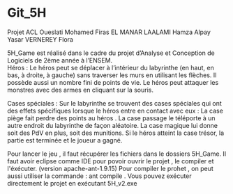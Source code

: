 # Git_5H
Projet ACL 
Oueslati Mohamed Firas
EL MANAR LAALAMI Hamza
Alpay Yasar
VERNEREY Flora




5H_Game est réalisé dans le cadre du projet d’Analyse et Conception de Logiciels de 2ème année à l’ENSEM.  
Héros :
Le héros peut se déplacer à l’intérieur du labyrinthe (en haut, en bas, à droite, à gauche) sans traverser les murs en utilisant les flèches.
Il possède aussi un nombre fini de points de vie.
Le héros peut attaquer les monstres avec des armes en cliquant sur la souris.


Cases spéciales :
Sur le labyrinthe se trouvent des cases spéciales qui ont des effets spécifiques lorsque le héros entre en contact avec eux : 
La case piège fait perdre des points au héros .
La case passage le téléporte à un autre endroit du labyrinthe de façon aléatoire.
La case magique lui donne soit des PdV en plus, soit des munitions.
Si le héros atteint la case trésor, la partie est terminée et le joueur a gagné.

Pour lancer le jeu , il faut récupérer les fichiers dans le dossiers 5H_Game.
Il faut avoir eclipse comme IDE pour povoir ouvrir le projet , le compiler et l'éxécuter.
(version apache-ant-1.9.15)
Pour compiler le prohet , on peut aussi utiliser la commande : ant compile .
Vous pouvez exécuter directement le projet en exécutant 5H_v2.exe
 
